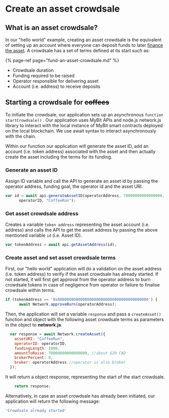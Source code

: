 # Create an asset crowdsale

## What is an asset crowdsale?

In our "hello world" example, creating an asset crowdsale is the equivalent of setting up an account where everyone can deposit funds to later [finance the asset](https://developer.mybit.io/hello-network/fund-an-asset-crowdsale). A crowdsale has a set of terms defined at its start such as:

{% page-ref page="fund-an-asset-crowdsale.md" %}

* Crowdsale duration
* Funding required to be raised
* Operator responsible for delivering asset
* Account \(i.e. address\) to receive deposits

## Starting a crowdsale for ~~coffees~~

To initiate the crowdsale, our application sets up an asynchronous `function startCrowdsale()` . Our application uses MyBit APIs and node.js network.js library to interact with the local instance of MyBit smart contracts deployed on the local blockchain.  We use await syntax to interact asynchronously with the chain.

Within our function our application will generate the asset ID, add an account \(i.e. token address\) associated with the asset and then actually create the asset including the terms for its funding. 

### Generate an asset ID

Assign ID variable and call the API to generate an asset id by passing the operator address, funding goal, the operator id and the asset URI. 

```javascript
var id = await api.generateAssetID(operatorAddress, 70000000000000000,
      operatorID, "CoffeeRun");
```

### Get asset crowdsale address

Creates a variable `token address` representing the asset account \(i.e. address\) and calls the API to get the asset address by passing the above mentioned variable `id` \(i.e. Asset ID\). 

```javascript
var tokenAddress = await api.getAssetAddress(id);
```

### Create asset and set asset crowdsale terms

First, our "hello world" application will do a validation on the asset address \(i.e. token address\) to verify if the asset crowdsale has already started. If not started, it will first get approval from the operator address to burn crowdsale tokens in case of negligence from operator or failure to finalise crowdsale within terms.   

```javascript
if (tokenAddress == '0x0000000000000000000000000000000000000000') {
      await Network.approveBurn(operatorAddress);
```

Then, the application will set a variable `response` and pass a `createAsset()` function and object with the following asset crowdsale terms as parameters in the object to **network.js**. 

```javascript
  var response = await Network.createAsset({
    assetURI: "CoffeeRun",
    operatorID: operatorID,
    fundingLength: 1000,
    amountToRaise: 70000000000000000, //about $20 CAD
    brokerPercent: 0,
    broker: operatorAddress //operator is also broker
  });  
```

It will return a object response, representing the start of the start crowdsale. 

```javascript
    return response;
```

Alternatively, in case an asset crowdsale has already been initiated, our application will return the following message:

```javascript
'Crowdsale already started'
```



## 





